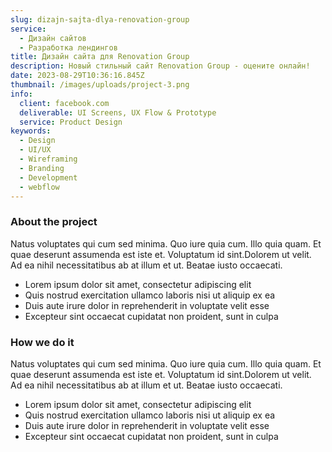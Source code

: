 ```yaml
---
slug: dizajn-sajta-dlya-renovation-group
service:
  - Дизайн сайтов
  - Разработка лендингов
title: Дизайн сайта для Renovation Group
description: Новый стильный сайт Renovation Group - оцените онлайн!
date: 2023-08-29T10:36:16.845Z
thumbnail: /images/uploads/project-3.png
info:
  client: facebook.com
  deliverable: UI Screens, UX Flow & Prototype
  service: Product Design
keywords:
  - Design
  - UI/UX
  - Wireframing
  - Branding
  - Development
  - webflow
---
```

### About the project

Natus voluptates qui cum sed minima. Quo iure quia cum. Illo quia quam. Et quae deserunt assumenda est iste et. Voluptatum id sint.Dolorem ut velit. Ad ea nihil necessitatibus ab at illum et ut. Beatae iusto occaecati.

* Lorem ipsum dolor sit amet, consectetur adipiscing elit
* Quis nostrud exercitation ullamco laboris nisi ut aliquip ex ea
* Duis aute irure dolor in reprehenderit in voluptate velit esse
* Excepteur sint occaecat cupidatat non proident, sunt in culpa

### How we do it

Natus voluptates qui cum sed minima. Quo iure quia cum. Illo quia quam. Et quae deserunt assumenda est iste et. Voluptatum id sint.Dolorem ut velit. Ad ea nihil necessitatibus ab at illum et ut. Beatae iusto occaecati.

* Lorem ipsum dolor sit amet, consectetur adipiscing elit
* Quis nostrud exercitation ullamco laboris nisi ut aliquip ex ea
* Duis aute irure dolor in reprehenderit in voluptate velit esse
* Excepteur sint occaecat cupidatat non proident, sunt in culpa
